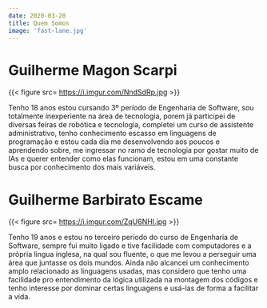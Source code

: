 ```yaml
---
date: 2020-03-20
title: Quem Somos
image: 'fast-lane.jpg'
---
```



# Guilherme Magon Scarpi

{{< figure src= https://i.imgur.com/NndSdRp.jpg >}}

 Tenho 18 anos estou cursando 3º período de Engenharia de Software, sou totalmente inexperiente na área de tecnologia, porem já participei de diversas feiras de robótica e tecnologia, completei um curso de assistente administrativo, tenho conhecimento escasso em linguagens de programação e estou cada dia me desenvolvendo aos poucos e aprendendo sobre, me ingressar no ramo de tecnologia por gostar muito de IAs e querer entender como elas funcionam, estou em uma constante busca por conhecimento dos mais variáveis.


# Guilherme Barbirato Escame

{{< figure src= https://i.imgur.com/ZqU6NHI.jpg >}}

Tenho 19 anos e estou no terceiro período do curso de Engenharia de Software, sempre fui muito ligado e tive facilidade com computadores e a própria lingua inglesa, na qual sou fluente, o que me levou a perseguir uma área que juntasse os dois mundos. Ainda não alcancei um conhecimento amplo relacionado as linguagens usadas, mas considero que tenho uma facilidade pro entendimento da lógica utilizada na montagem dos códigos e tenho interesse por dominar certas linguagens e usá-las de forma a facilitar a vida.